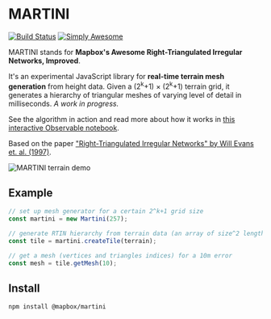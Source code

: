 # MARTINI

[![Build Status](https://travis-ci.com/mapbox/martini.svg?branch=master)](https://travis-ci.com/mapbox/martini) [![Simply Awesome](https://img.shields.io/badge/simply-awesome-brightgreen.svg)](https://github.com/mourner/projects)

MARTINI stands for **Mapbox's Awesome Right-Triangulated Irregular Networks, Improved**.

It's an experimental JavaScript library for **real-time terrain mesh generation** from height data. Given a (2<sup>k</sup>+1) × (2<sup>k</sup>+1) terrain grid, it generates a hierarchy of triangular meshes of varying level of detail in milliseconds. _A work in progress._

See the algorithm in action and read more about how it works in [this interactive Observable notebook](https://observablehq.com/@mourner/martin-real-time-rtin-terrain-mesh).

Based on the paper ["Right-Triangulated Irregular Networks" by Will Evans et. al. (1997)](https://www.cs.ubc.ca/~will/papers/rtin.pdf).

![MARTINI terrain demo](martini.gif)

## Example

```js
// set up mesh generator for a certain 2^k+1 grid size
const martini = new Martini(257);

// generate RTIN hierarchy from terrain data (an array of size^2 length)
const tile = martini.createTile(terrain);

// get a mesh (vertices and triangles indices) for a 10m error
const mesh = tile.getMesh(10);
```

## Install

```bash
npm install @mapbox/martini
```
